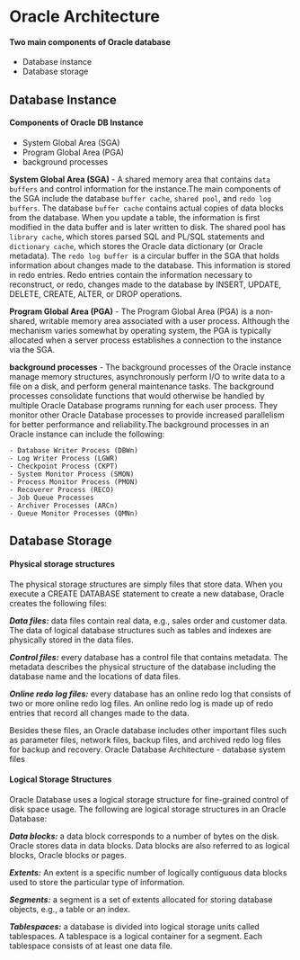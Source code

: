 # Oracle Architecture

#### Two main components of Oracle database
- Database instance 
- Database storage

## Database Instance

#### Components of Oracle DB Instance
 - System Global Area (SGA)
 - Program Global Area (PGA)
 - background processes

 **System Global Area (SGA)** - A shared memory area that contains `data buffers` and control information for the instance.The main components of the SGA include the database `buffer cache`, `shared pool`, and `redo log buffers`. The database `buffer cache` contains actual copies of data blocks from the database. When you update a table, the information is first modified in the data buffer and is later written to disk. The shared pool has `library cache`, which stores parsed SQL and PL/SQL statements and `dictionary cache`, which stores the Oracle data dictionary (or Oracle metadata). The `redo log buffer `is a circular buffer in the SGA that holds information about changes made to the database. This information is stored in redo entries. Redo entries contain the information necessary to reconstruct, or redo, changes made to the database by INSERT, UPDATE, DELETE, CREATE, ALTER, or DROP operations.

 **Program Global Area (PGA)** - The Program Global Area (PGA) is a non-shared, writable memory area associated with a user process. Although the mechanism varies somewhat by operating system, the PGA is typically allocated when a server process establishes a connection to the instance via the SGA.

 **background processes** - The background processes of the Oracle instance manage memory structures, asynchronously perform I/O to write data to a file on a disk, and perform general maintenance tasks. The background processes consolidate functions that would otherwise be handled by multiple Oracle Database programs running for each user process. They monitor other Oracle Database processes to provide increased parallelism for better performance and reliability.The background processes in an Oracle instance can include the following:

    - Database Writer Process (DBWn)
    - Log Writer Process (LGWR)
    - Checkpoint Process (CKPT)
    - System Monitor Process (SMON)
    - Process Monitor Process (PMON)
    - Recoverer Process (RECO)
    - Job Queue Processes
    - Archiver Processes (ARCn)
    - Queue Monitor Processes (QMNn)

## Database Storage

#### Physical storage structures

The physical storage structures are simply files that store data. When you execute a CREATE DATABASE statement to create a new database, Oracle creates the following files:

***Data files:*** data files contain real data, e.g., sales order and customer data. The data of logical database structures such as tables and indexes are physically stored in the data files.

***Control files:*** every database has a control file that contains metadata. The metadata describes the physical structure of the database including the database name and the locations of data files.

***Online redo log files:*** every database has an online redo log that consists of two or more online redo log files. An online redo log is made up of redo entries that record all changes made to the data.

Besides these files, an Oracle database includes other important files such as parameter files, network files, backup files, and archived redo log files for backup and recovery.
Oracle Database Architecture - database system files

#### Logical Storage Structures

Oracle Database uses a logical storage structure for fine-grained control of disk space usage. The following are logical storage structures in an Oracle Database:

***Data blocks:*** a data block corresponds to a number of bytes on the disk. Oracle stores data in data blocks. Data blocks are also referred to as logical blocks, Oracle blocks or pages.

***Extents:*** An extent is a specific number of logically contiguous data blocks used to store the particular type of information.

***Segments:*** a segment is a set of extents allocated for storing database objects, e.g., a table or an index.

***Tablespaces:*** a database is divided into logical storage units called tablespaces. A tablespace is a logical container for a segment. Each tablespace consists of at least one data file.



